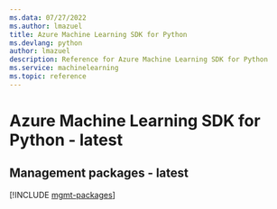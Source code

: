 ```yaml
---
ms.data: 07/27/2022
ms.author: lmazuel
title: Azure Machine Learning SDK for Python
ms.devlang: python
author: lmazuel
description: Reference for Azure Machine Learning SDK for Python
ms.service: machinelearning
ms.topic: reference
---
```

# Azure Machine Learning SDK for Python - latest

## Management packages - latest
[!INCLUDE [mgmt-packages](machine-learning-mgmt-index.md)]
